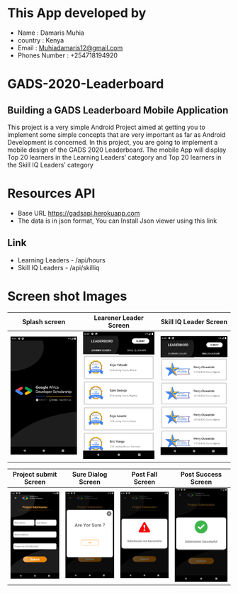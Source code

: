 # This App developed by
- Name : Damaris Muhia
- country : Kenya 
- Email : Muhiadamaris12@gmail.com 
- Phones Number : +254718194920
# GADS-2020-Leaderboard
## Building a GADS Leaderboard Mobile Application
This project is a very simple Android Project aimed at getting you to implement some simple concepts that are very important as far as Android Development is concerned.
In this project, you are going to implement a mobile design of the GADS 2020 Leaderboard.
The mobile App will display ​Top 20 learners in the Learning Leaders’ category and ​Top 20 learners
in the Skill IQ Leaders’ category
# Resources API
- Base URL https://gadsapi.herokuapp.com
- The data is in json format, You can Install Json viewer using this link 
 ## Link
- Learning Leaders -​ /api/hours
 - Skill IQ Leaders -​ /api/skilliq
# Screen shot Images 
 Splash screen   | Learener Leader Screen | Skill IQ Leader Screen
------------ | ------------- | ------------ |
<img alt=" Splash screen" src="https://github.com/RefreshEnterAbel/GADS-Leaderboard/blob/master/screenshot/Screenshot_1599665636.png" /> | <img alt="Learener Leader Screen" src="https://github.com/RefreshEnterAbel/GADS-Leaderboard/blob/master/screenshot/Screenshot_1599665642.png"  /> | <img alt="Skill IQ Leader Screen" src="https://github.com/RefreshEnterAbel/GADS-Leaderboard/blob/master/screenshot/Screenshot_1599665647.png" /> |

  Project submit Screen | Sure Dialog Screen | Post Fall Screen  | Post Success Screen
   ------------- | ------------ | ------------- | -------------
<img alt="Project submit Screen" src="https://github.com/RefreshEnterAbel/GADS-Leaderboard/blob/master/screenshot/Screenshot_1599665652.png" /> |<img alt="Sure Dialog Screen" src="https://github.com/RefreshEnterAbel/GADS-Leaderboard/blob/master/screenshot/Screenshot_1599665662.png"  /> |<img alt="Post Fall Scree" src="https://github.com/RefreshEnterAbel/GADS-Leaderboard/blob/master/screenshot/Screenshot_1599665700.png"  /> |<img alt="Post Success Screen" src="https://github.com/RefreshEnterAbel/GADS-Leaderboard/blob/master/screenshot/Screenshot_1599665670.png"  /> 


